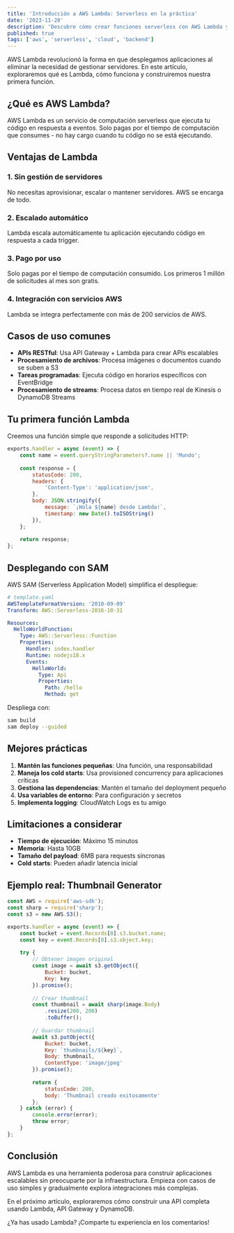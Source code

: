 ```yaml
---
title: 'Introducción a AWS Lambda: Serverless en la práctica'
date: '2023-11-28'
description: 'Descubre cómo crear funciones serverless con AWS Lambda y sus casos de uso más comunes.'
published: true
tags: ['aws', 'serverless', 'cloud', 'backend']
---
```


AWS Lambda revolucionó la forma en que desplegamos aplicaciones al eliminar la necesidad de gestionar servidores. En este artículo, exploraremos qué es Lambda, cómo funciona y construiremos nuestra primera función.

## ¿Qué es AWS Lambda?

AWS Lambda es un servicio de computación serverless que ejecuta tu código en respuesta a eventos. Solo pagas por el tiempo de computación que consumes - no hay cargo cuando tu código no se está ejecutando.

## Ventajas de Lambda

### 1. Sin gestión de servidores
No necesitas aprovisionar, escalar o mantener servidores. AWS se encarga de todo.

### 2. Escalado automático
Lambda escala automáticamente tu aplicación ejecutando código en respuesta a cada trigger.

### 3. Pago por uso
Solo pagas por el tiempo de computación consumido. Los primeros 1 millón de solicitudes al mes son gratis.

### 4. Integración con servicios AWS
Lambda se integra perfectamente con más de 200 servicios de AWS.

## Casos de uso comunes

- **APIs RESTful**: Usa API Gateway + Lambda para crear APIs escalables
- **Procesamiento de archivos**: Procesa imágenes o documentos cuando se suben a S3
- **Tareas programadas**: Ejecuta código en horarios específicos con EventBridge
- **Procesamiento de streams**: Procesa datos en tiempo real de Kinesis o DynamoDB Streams

## Tu primera función Lambda

Creemos una función simple que responde a solicitudes HTTP:

```javascript
exports.handler = async (event) => {
    const name = event.queryStringParameters?.name || 'Mundo';
    
    const response = {
        statusCode: 200,
        headers: {
            'Content-Type': 'application/json',
        },
        body: JSON.stringify({
            message: `¡Hola ${name} desde Lambda!`,
            timestamp: new Date().toISOString()
        }),
    };
    
    return response;
};
```

## Desplegando con SAM

AWS SAM (Serverless Application Model) simplifica el despliegue:

```yaml
# template.yaml
AWSTemplateFormatVersion: '2010-09-09'
Transform: AWS::Serverless-2016-10-31

Resources:
  HelloWorldFunction:
    Type: AWS::Serverless::Function
    Properties:
      Handler: index.handler
      Runtime: nodejs18.x
      Events:
        HelloWorld:
          Type: Api
          Properties:
            Path: /hello
            Method: get
```

Despliega con:
```bash
sam build
sam deploy --guided
```

## Mejores prácticas

1. **Mantén las funciones pequeñas**: Una función, una responsabilidad
2. **Maneja los cold starts**: Usa provisioned concurrency para aplicaciones críticas
3. **Gestiona las dependencias**: Mantén el tamaño del deployment pequeño
4. **Usa variables de entorno**: Para configuración y secretos
5. **Implementa logging**: CloudWatch Logs es tu amigo

## Limitaciones a considerar

- **Tiempo de ejecución**: Máximo 15 minutos
- **Memoria**: Hasta 10GB
- **Tamaño del payload**: 6MB para requests síncronas
- **Cold starts**: Pueden añadir latencia inicial

## Ejemplo real: Thumbnail Generator

```javascript
const AWS = require('aws-sdk');
const sharp = require('sharp');
const s3 = new AWS.S3();

exports.handler = async (event) => {
    const bucket = event.Records[0].s3.bucket.name;
    const key = event.Records[0].s3.object.key;
    
    try {
        // Obtener imagen original
        const image = await s3.getObject({ 
            Bucket: bucket, 
            Key: key 
        }).promise();
        
        // Crear thumbnail
        const thumbnail = await sharp(image.Body)
            .resize(200, 200)
            .toBuffer();
        
        // Guardar thumbnail
        await s3.putObject({
            Bucket: bucket,
            Key: `thumbnails/${key}`,
            Body: thumbnail,
            ContentType: 'image/jpeg'
        }).promise();
        
        return { 
            statusCode: 200, 
            body: 'Thumbnail creado exitosamente' 
        };
    } catch (error) {
        console.error(error);
        throw error;
    }
};
```

## Conclusión

AWS Lambda es una herramienta poderosa para construir aplicaciones escalables sin preocuparte por la infraestructura. Empieza con casos de uso simples y gradualmente explora integraciones más complejas.

En el próximo artículo, exploraremos cómo construir una API completa usando Lambda, API Gateway y DynamoDB.

¿Ya has usado Lambda? ¡Comparte tu experiencia en los comentarios!